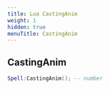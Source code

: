 ```yaml
---
title: Lua CastingAnim
weight: 1
hidden: true
menuTitle: CastingAnim
---
```

## CastingAnim
```lua
Spell:CastingAnim(); -- number
```